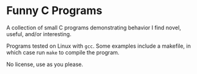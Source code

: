 # Funny C Programs

A collection of small C programs demonstrating behavior I find novel, useful, and/or interesting.

Programs tested on Linux with `gcc`. Some examples include a makefile, in which case run `make` to compile the program.

No license, use as you please.
